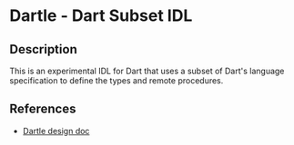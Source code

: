# Dartle - Dart Subset IDL

## Description

This is an experimental IDL for Dart that uses a subset of Dart's language
specification to define the types and remote procedures.

## References

* [Dartle design doc](https://docs.google.com/document/d/1WeUFcSDMCERfh1kDGvoc1B92MdGxoKp4TkUIPf2jjvc/edit)
